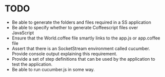 TODO
===

- Be able to generate the folders and files required in a SS application
- Be able to specify whether to generate Coffeescript files over JavaScript
- Ensure that the World.coffee file smartly links to the app.js or app.coffee file
- Assert that there is an SocketStream environment called cucumber. Provide console output explaining this requirement.
- Provide a set of step definitions that can be used by the application to test the application.
- Be able to run cucumber.js in some way.

